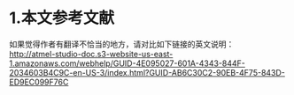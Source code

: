 # 1.本文参考文献
如果觉得作者有翻译不恰当的地方，请对比如下链接的英文说明：
<br/>http://atmel-studio-doc.s3-website-us-east-1.amazonaws.com/webhelp/GUID-4E095027-601A-4343-844F-2034603B4C9C-en-US-3/index.html?GUID-AB6C30C2-90EB-4F75-843D-ED9EC099F76C
